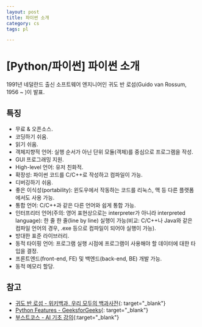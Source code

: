 ```yaml
---
layout: post
title: 파이썬 소개
category: cs
tags: pl

---
```


# [Python/파이썬] 파이썬 소개
1991년 네덜란드 출신 소프트웨어 엔지니어인 귀도 반 로섬(Guido van Rossum, 1956 ~ )이 발표.

## 특징
  - 무료 & 오픈소스.
  - 코딩하기 쉬움.
  - 읽기 쉬움.
  - 객체지향적 언어: 실행 순서가 아닌 단위 모듈(객체)를 중심으로 프로그램을 작성.
  - GUI 프로그래밍 지원.
  - High-level 언어: 유저 친화적.
  - 확장성: 파이썬 코드를 C/C++로 작성하고 컴파일이 가능.
  - 디버깅하기 쉬움.
  - 좋은 이식성(portability): 윈도우에서 작동하는 코드를 리눅스, 맥 등 다른 플랫폼에서도 사용 가능.
  - 통합 언어: C/C++과 같은 다른 언어와 쉽게 통합 가능.
  - 인터프리터 언어(주의: 영어 표현상으로는 interpreter가 아니라 interpreted language): 한 줄 한 줄(line by line) 실행이 가능(비교: C/C++나 Java와 같은 컴파일 언어의 경우, .exe 등으로 컴파일이 되어야 실행이 가능).
  - 방대한 표준 라이브러리.
  - 동적 타이핑 언어: 프로그램 실행 시점에 프로그램이 사용해야 할 데이터에 대한 타입을 결정.
  - 프론트엔드(front-end, FE) 및 백엔드(back-end, BE) 개발 가능.
  - 동적 메모리 할당.

## 참고
- [귀도 반 로섬 - 위키백과, 우리 모두의 백과사전](https://ko.wikipedia.org/wiki/%EA%B7%80%EB%8F%84_%EB%B0%98_%EB%A1%9C%EC%84%AC){: target="_blank"}
- [Python Features - GeeksforGeeks](https://www.geeksforgeeks.org/python-features/){: target="_blank"}
- [부스트코스 - AI 기초 강의](https://www.boostcourse.org/ai100){:target="_blank"}

